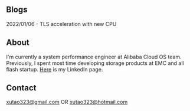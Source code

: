 ## Blogs
2022/01/06 - TLS acceleration with new CPU

## About
I'm currently a system performance engineer at Alibaba Cloud OS team. Previously, I spent most time developing storage products at EMC and all flash startup. [Here](https://www.linkedin.com/in/tao-xu-49670733/) is my LinkedIn page.

## Contact
xutao323@gmail.com OR xutao323@hotmail.com
